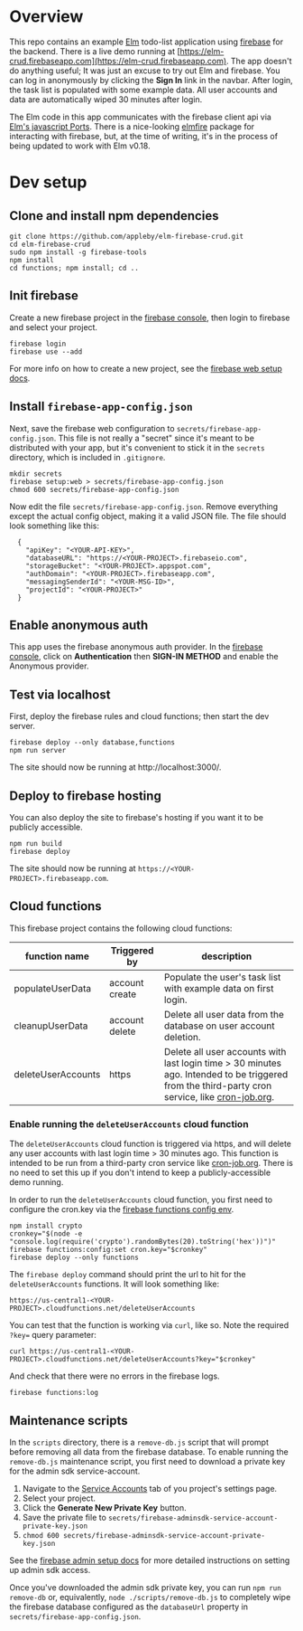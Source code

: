 # Overview

This repo contains an example [Elm](http://elm-lang.org/) todo-list application using [firebase](https://firebase.google.com/) for the backend. There is a live demo running at [https://elm-crud.firebaseapp.com](https://elm-crud.firebaseapp.com). The app doesn't do anything useful; It was just an excuse to try out Elm and firebase. You can log in anonymously by clicking the **Sign In** link in the navbar. After login, the task list is populated with some example data. All user accounts and data are automatically wiped 30 minutes after login.

The Elm code in this app communicates with the firebase client api via [Elm's javascript Ports](https://guide.elm-lang.org/interop/javascript.html). There is a nice-looking [elmfire] package for interacting with firebase, but, at the time of writing, it's in the process of being updated to work with Elm v0.18.

# Dev setup

## Clone and install npm dependencies

``` shell
git clone https://github.com/appleby/elm-firebase-crud.git
cd elm-firebase-crud
sudo npm install -g firebase-tools
npm install
cd functions; npm install; cd ..
```

## Init firebase

Create a new firebase project in the [firebase console][fbconsole], then login to firebase and select your project.

``` shell
firebase login
firebase use --add
```

For more info on how to create a new project, see the [firebase web setup docs][fbsetup].

## Install `firebase-app-config.json`

Next, save the firebase web configuration to `secrets/firebase-app-config.json`. This file is not really a "secret" since it's meant to be distributed with your app, but it's convenient to stick it in the `secrets` directory, which is included in `.gitignore`.

``` shell
mkdir secrets
firebase setup:web > secrets/firebase-app-config.json
chmod 600 secrets/firebase-app-config.json
```

Now edit the file `secrets/firebase-app-config.json`. Remove everything except the actual config object, making it a valid JSON file. The file should look something like this:

      {
        "apiKey": "<YOUR-API-KEY>",
        "databaseURL": "https://<YOUR-PROJECT>.firebaseio.com",
        "storageBucket": "<YOUR-PROJECT>.appspot.com",
        "authDomain": "<YOUR-PROJECT>.firebaseapp.com",
        "messagingSenderId": "<YOUR-MSG-ID>",
        "projectId": "<YOUR-PROJECT>"
      }

## Enable anonymous auth

This app uses the firebase anonymous auth provider. In the [firebase console][fbconsole], click on **Authentication** then **SIGN-IN METHOD** and enable the Anonymous provider.

## Test via localhost

First, deploy the firebase rules and cloud functions; then start the dev server.

``` shell
firebase deploy --only database,functions
npm run server
```

The site should now be running at http://localhost:3000/.

## Deploy to firebase hosting

You can also deploy the site to firebase's hosting if you want it to be publicly accessible.

``` shell
npm run build
firebase deploy
```

The site should now be running at `https://<YOUR-PROJECT>.firebaseapp.com`.

## Cloud functions

This firebase project contains the following cloud functions:

| function name      | Triggered by   | description                                                                                                                                    |
|--------------------|----------------|------------------------------------------------------------------------------------------------------------------------------------------------|
| populateUserData   | account create | Populate the user's task list with example data on first login.                                                                                |
| cleanupUserData    | account delete | Delete all user data from the database on user account deletion.                                                                               |
| deleteUserAccounts | https          | Delete all user accounts with last login time > 30 minutes ago. Intended to be triggered from the third-party cron service, like [cron-job.org][cronjoborg]. |

### Enable running the `deleteUserAccounts` cloud function

The `deleteUserAccounts` cloud function is triggered via https, and will delete any user accounts with last login time > 30 minutes ago. This function is intended to be run from a third-party cron service like [cron-job.org][cronjoborg]. There is no need to set this up if you don't intend to keep a publicly-accessible demo running.

In order to run the `deleteUserAccounts` cloud function, you first need to configure the cron.key via the [firebase functions config env](https://firebase.google.com/docs/functions/config-env).

``` shell
npm install crypto
cronkey="$(node -e "console.log(require('crypto').randomBytes(20).toString('hex'))")"
firebase functions:config:set cron.key="$cronkey"
firebase deploy --only functions
```

The `firebase deploy` command should print the url to hit for the `deleteUserAccounts` functions. It will look something like:

    https://us-central1-<YOUR-PROJECT>.cloudfunctions.net/deleteUserAccounts

You can test that the function is working via `curl`, like so. Note the required `?key=` query parameter:

``` shell
curl https://us-central1-<YOUR-PROJECT>.cloudfunctions.net/deleteUserAccounts?key="$cronkey"
```

And check that there were no errors in the firebase logs.

``` shell
firebase functions:log
```

## Maintenance scripts

In the `scripts` directory, there is a `remove-db.js` script that will prompt before removing all data from the firebase database. To enable running the `remove-db.js` maintenance script, you first need to download a private key for the admin sdk service-account.

1. Navigate to the [Service Accounts](https://console.firebase.google.com/project/_/settings/serviceaccounts/adminsdk) tab of you project's settings page.
2. Select your project.
3. Click the **Generate New Private Key** button.
4. Save the private file to `secrets/firebase-adminsdk-service-account-private-key.json`
5. `chmod 600 secrets/firebase-adminsdk-service-account-private-key.json`

See the [firebase admin setup docs](https://firebase.google.com/docs/admin/setup#add_firebase_to_your_app) for more detailed instructions on setting up admin sdk access.

Once you've downloaded the admin sdk private key, you can run `npm run remove-db` or, equivalently, `node ./scripts/remove-db.js` to completely wipe the firebase database configured as the `databaseUrl` property in `secrets/firebase-app-config.json`.



[fbsetup]: https://firebase.google.com/docs/web/setup
[fbconsole]: https://console.firebase.google.com/
[elmfire]: https://github.com/ThomasWeiser/elmfire
[cronjoborg]: https://cron-job.org
